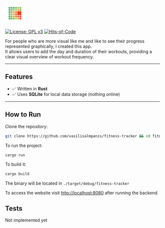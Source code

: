 <img src="./docs/assets/heatmap.png" height="64px"/>

[![License: GPL v3](https://img.shields.io/badge/License-GPLv3-green.svg)](https://www.gnu.org/licenses/gpl-3.0)
[![Hits-of-Code](https://hitsofcode.com/github/vasilisalmpanis/fitness-tracker?branch=main)](https://hitsofcode.com/github/vasilisalmpanis/fitness-tracker)

For people who are more visual like me and like to see their progress represented graphically, I created this app.  
It allows users to add the day and duration of their workouts, providing a clear visual overview of workout frequency.

---

## Features

- ✅ Written in **Rust**
- ✅ Uses **SQLite** for local data storage (nothing online)

---

## How to Run

Clone the repository:
```sh
git clone https://github.com/vasilisalmpanis/fitness-tracker && cd fitness-tracker
```

To run the project:
```sh
cargo run
```

To build it:
```sh
cargo build
```

The binary will be located in ```./target/debug/fitness-tracker```

To access the website visit [http://localhost:8080](http://localhost:8080)
after running the backend.

## Tests
Not implemented yet
